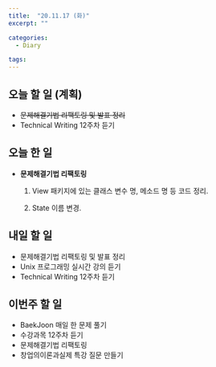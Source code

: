```yaml
---
title:  "20.11.17 (화)"
excerpt: ""

categories:
  - Diary

tags:
---
```


## 오늘 할 일 (계획)

- ~~문제해결기법 리팩토링 및 발표 정리~~
- Technical Writing 12주차 듣기

## 오늘 한 일

- **문제해결기법 리팩토링**

  1. View 패키지에 있는 클래스 변수 명, 메소드 명 등 코드 정리.

  2. State 이름 변경.

## 내일 할 일

- 문제해결기법 리팩토링 및 발표 정리
- Unix 프로그래밍 실시간 강의 듣기
- Technical Writing 12주차 듣기

## 이번주 할 일

- BaekJoon 매일 한 문제 풀기
- 수강과목 12주차 듣기
- 문제해결기법 리팩토링
- 창업의이론과실제 특강 질문 만들기

<br>